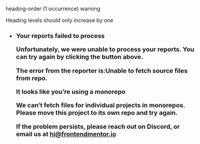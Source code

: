 heading-order
(1 occurrence)
warning

Heading levels should only increase by one

<h3 _ngcontent-ng-c2687912411="" class="card-product__name text-preset-4 rose-500" id="productNamed8 ...


no-redundant-role
(3 occurrences)
error

Redundant role "list" on <ul>

<ul _ngcontent-ng-c1389803625="" role="list" class="cart__items"><li _ngcontent-ng-c1389803625="" ro ...

Your reports failed to process

Unfortunately, we were unable to process your reports. You can try again by clicking the button above.

The error from the reporter is:Unable to fetch source files from repo.

It looks like you’re using a monorepo

We can’t fetch files for individual projects in monorepos. Please move this project to its own repo and try again.

If the problem persists, please reach out on Discord, or email us at hi@frontendmentor.io

